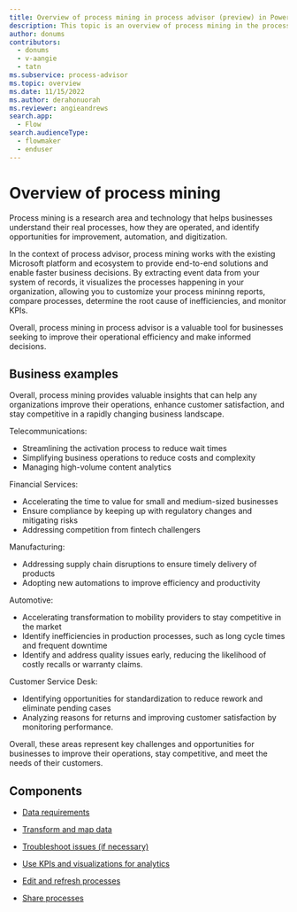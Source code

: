 ```yaml
---
title: Overview of process mining in process advisor (preview) in Power Automate (contains video)
description: This topic is an overview of process mining in the process advisor feature in Power Automate.
author: donums
contributors:
  - donums
  - v-aangie  
  - tatn
ms.subservice: process-advisor
ms.topic: overview
ms.date: 11/15/2022
ms.author: derahonuorah
ms.reviewer: angieandrews
search.app: 
  - Flow
search.audienceType: 
  - flowmaker
  - enduser
---
```


# Overview of process mining

Process mining is a research area and technology that helps businesses understand their real processes, how they are operated, and identify opportunities for improvement, automation, and digitization.

In the context of process advisor, process mining works with the existing Microsoft platform and ecosystem to provide end-to-end solutions and enable faster business decisions. By extracting event data from your system of records, it visualizes the processes happening in your organization, allowing you to customize your process mininng reports, compare processes, determine the root cause of inefficiencies, and monitor KPIs.

Overall, process mining in process advisor is a valuable tool for businesses seeking to improve their operational efficiency and make informed decisions.

## Business examples

Overall, process mining provides valuable insights that can help any organizations improve their operations, enhance customer satisfaction, and stay competitive in a rapidly changing business landscape.

Telecommunications:

- Streamlining the activation process to reduce wait times
- Simplifying business operations to reduce costs and complexity
- Managing high-volume content analytics

Financial Services:

- Accelerating the time to value for small and medium-sized businesses
- Ensure compliance by keeping up with regulatory changes and mitigating risks
- Addressing competition from fintech challengers

Manufacturing:

- Addressing supply chain disruptions to ensure timely delivery of products
- Adopting new automations to improve efficiency and productivity

Automotive:

- Accelerating transformation to mobility providers to stay competitive in the market
- Identify inefficiencies in production processes, such as long cycle times and frequent downtime
- Identify and address quality issues early, reducing the likelihood of costly recalls or warranty claims.

Customer Service Desk:

- Identifying opportunities for standardization to reduce rework and eliminate pending cases
- Analyzing reasons for returns and improving customer satisfaction by monitoring performance.

Overall, these areas represent key challenges and opportunities for businesses to improve their operations, stay competitive, and meet the needs of their customers.

## Components

- [Data requirements](process-mining-processes-and-data.md#data-requirements)

- [Transform and map data](process-mining-transform.md)

- [Troubleshoot issues (if necessary)](process-mining-troubleshoot.md)

- [Use KPIs and visualizations for analytics](process-mining-visualize.md#use-kpis-and-visualizations-for-analytics)

- [Edit and refresh processes](process-mining-data-source.md)

- [Share processes](process-mining-share.md)
